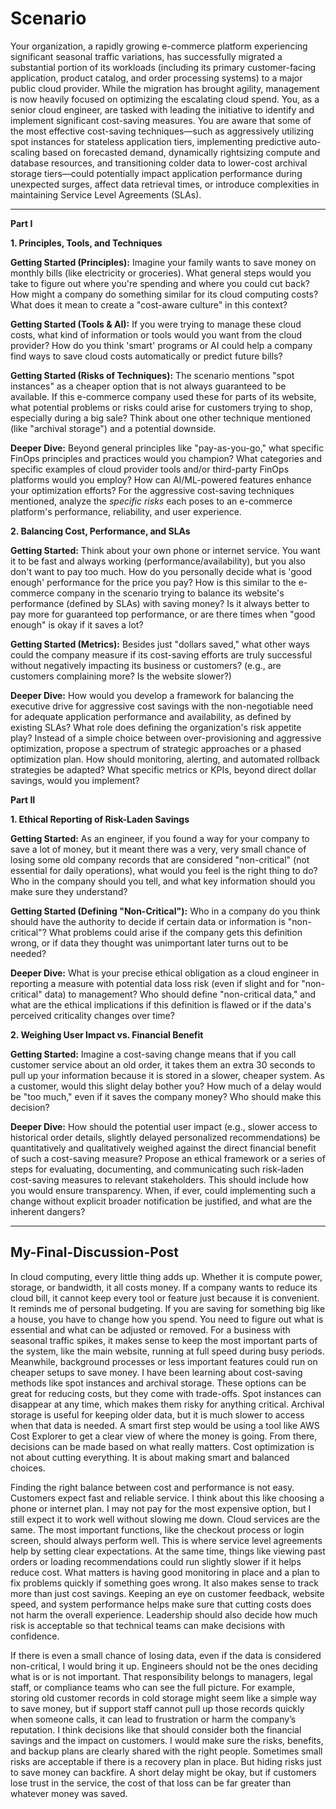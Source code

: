 # Scenario

Your organization, a rapidly growing e-commerce platform experiencing significant seasonal traffic variations, has successfully migrated a substantial portion of its workloads (including its primary customer-facing application, product catalog, and order processing systems) to a major public cloud provider. While the migration has brought agility, management is now heavily focused on optimizing the escalating cloud spend. You, as a senior cloud engineer, are tasked with leading the initiative to identify and implement significant cost-saving measures. You are aware that some of the most effective cost-saving techniques—such as aggressively utilizing spot instances for stateless application tiers, implementing predictive auto-scaling based on forecasted demand, dynamically rightsizing compute and database resources, and transitioning colder data to lower-cost archival storage tiers—could potentially impact application performance during unexpected surges, affect data retrieval times, or introduce complexities in maintaining Service Level Agreements (SLAs).

---
**Part I**

**1. Principles, Tools, and Techniques**

**Getting Started (Principles):** Imagine your family wants to save money on monthly bills (like electricity or groceries). What general steps would you take to figure out where you're spending and where you could cut back? How might a company do something similar for its cloud computing costs? What does it mean to create a "cost-aware culture" in this context?

**Getting Started (Tools & AI):** If you were trying to manage these cloud costs, what kind of information or tools would you want from the cloud provider? How do you think 'smart' programs or AI could help a company find ways to save cloud costs automatically or predict future bills?

**Getting Started (Risks of Techniques):** The scenario mentions "spot instances" as a cheaper option that is not always guaranteed to be available. If this e-commerce company used these for parts of its website, what potential problems or risks could arise for customers trying to shop, especially during a big sale? Think about one other technique mentioned (like "archival storage") and a potential downside.

**Deeper Dive:** Beyond general principles like "pay-as-you-go," what specific FinOps principles and practices would you champion? What categories and specific examples of cloud provider tools and/or third-party FinOps platforms would you employ? How can AI/ML-powered features enhance your optimization efforts? For the aggressive cost-saving techniques mentioned, analyze the _specific risks_ each poses to an e-commerce platform's performance, reliability, and user experience.

**2. Balancing Cost, Performance, and SLAs**

**Getting Started:** Think about your own phone or internet service. You want it to be fast and always working (performance/availability), but you also don't want to pay too much. How do you personally decide what is 'good enough' performance for the price you pay? How is this similar to the e-commerce company in the scenario trying to balance its website's performance (defined by SLAs) with saving money? Is it always better to pay more for guaranteed top performance, or are there times when "good enough" is okay if it saves a lot?

**Getting Started (Metrics):** Besides just "dollars saved," what other ways could the company measure if its cost-saving efforts are truly successful without negatively impacting its business or customers? (e.g., are customers complaining more? Is the website slower?)

**Deeper Dive:** How would you develop a framework for balancing the executive drive for aggressive cost savings with the non-negotiable need for adequate application performance and availability, as defined by existing SLAs? What role does defining the organization's risk appetite play? Instead of a simple choice between over-provisioning and aggressive optimization, propose a spectrum of strategic approaches or a phased optimization plan. How should monitoring, alerting, and automated rollback strategies be adapted? What specific metrics or KPIs, beyond direct dollar savings, would you implement?

**Part II**

**1. Ethical Reporting of Risk-Laden Savings**

**Getting Started:** As an engineer, if you found a way for your company to save a lot of money, but it meant there was a very, very small chance of losing some old company records that are considered "non-critical" (not essential for daily operations), what would you feel is the right thing to do? Who in the company should you tell, and what key information should you make sure they understand?

**Getting Started (Defining "Non-Critical"):** Who in a company do you think should have the authority to decide if certain data or information is "non-critical"? What problems could arise if the company gets this definition wrong, or if data they thought was unimportant later turns out to be needed?

**Deeper Dive:** What is your precise ethical obligation as a cloud engineer in reporting a measure with potential data loss risk (even if slight and for "non-critical" data) to management? Who should define "non-critical data," and what are the ethical implications if this definition is flawed or if the data's perceived criticality changes over time?

**2. Weighing User Impact vs. Financial Benefit**

**Getting Started:** Imagine a cost-saving change means that if you call customer service about an old order, it takes them an extra 30 seconds to pull up your information because it is stored in a slower, cheaper system. As a customer, would this slight delay bother you? How much of a delay would be "too much," even if it saves the company money? Who should make this decision?

**Deeper Dive:** How should the potential user impact (e.g., slower access to historical order details, slightly delayed personalized recommendations) be quantitatively and qualitatively weighed against the direct financial benefit of such a cost-saving measure? Propose an ethical framework or a series of steps for evaluating, documenting, and communicating such risk-laden cost-saving measures to relevant stakeholders. This should include how you would ensure transparency. When, if ever, could implementing such a change without explicit broader notification be justified, and what are the inherent dangers?

---

## My-Final-Discussion-Post

In cloud computing, every little thing adds up. Whether it is compute power, storage, or bandwidth, it all costs money. If a company wants to reduce its cloud bill, it cannot keep every tool or feature just because it is convenient. It reminds me of personal budgeting. If you are saving for something big like a house, you have to change how you spend. You need to figure out what is essential and what can be adjusted or removed. For a business with seasonal traffic spikes, it makes sense to keep the most important parts of the system, like the main website, running at full speed during busy periods. Meanwhile, background processes or less important features could run on cheaper setups to save money. I have been learning about cost-saving methods like spot instances and archival storage. These options can be great for reducing costs, but they come with trade-offs. Spot instances can disappear at any time, which makes them risky for anything critical. Archival storage is useful for keeping older data, but it is much slower to access when that data is needed. A smart first step would be using a tool like AWS Cost Explorer to get a clear view of where the money is going. From there, decisions can be made based on what really matters. Cost optimization is not about cutting everything. It is about making smart and balanced choices.

Finding the right balance between cost and performance is not easy. Customers expect fast and reliable service. I think about this like choosing a phone or internet plan. I may not pay for the most expensive option, but I still expect it to work well without slowing me down. Cloud services are the same. The most important functions, like the checkout process or login screen, should always perform well. This is where service level agreements help by setting clear expectations. At the same time, things like viewing past orders or loading recommendations could run slightly slower if it helps reduce cost. What matters is having good monitoring in place and a plan to fix problems quickly if something goes wrong. It also makes sense to track more than just cost savings. Keeping an eye on customer feedback, website speed, and system performance helps make sure that cutting costs does not harm the overall experience. Leadership should also decide how much risk is acceptable so that technical teams can make decisions with confidence.

If there is even a small chance of losing data, even if the data is considered non-critical, I would bring it up. Engineers should not be the ones deciding what is or is not important. That responsibility belongs to managers, legal staff, or compliance teams who can see the full picture. For example, storing old customer records in cold storage might seem like a simple way to save money, but if support staff cannot pull up those records quickly when someone calls, it can lead to frustration or harm the company’s reputation. I think decisions like that should consider both the financial savings and the impact on customers. I would make sure the risks, benefits, and backup plans are clearly shared with the right people. Sometimes small risks are acceptable if there is a recovery plan in place. But hiding risks just to save money can backfire. A short delay might be okay, but if customers lose trust in the service, the cost of that loss can be far greater than whatever money was saved.